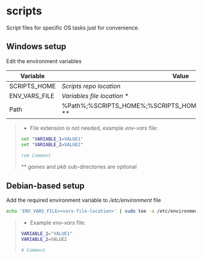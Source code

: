 # scripts
Script files for specific OS tasks just for convenience.


## Windows setup

Edit the environment variables

| Variable | Value |
| --- | --- |
| SCRIPTS_HOME | *Scripts repo location* |
| ENV_VARS_FILE | *Variables file location* \* |
| Path | %Path%;%SCRIPTS_HOME%;%SCRIPTS_HOME%\games;%SCRIPTS_HOME%\pkb \** |

> * File extension is not needed, example *env-vars* file:
> ```bat
> set "VARIABLE_1=VALUE1"
> set "VARIABLE_2=VALUE2"
> 
> rem Comment
> ```
> \** *games* and *pkb* sub-directories are optional


## Debian-based setup

Add the required environment variable to */etc/environment* file
```sh
echo 'ENV_VARS_FILE=<vars-file-location>' | sudo tee -a /etc/environment >/dev/null
```

> * Example *env-vars* file:
> ```bash
> VARIABLE_1="VALUE1"
> VARIABLE_2=VALUE2
> 
> # Comment
> ```
